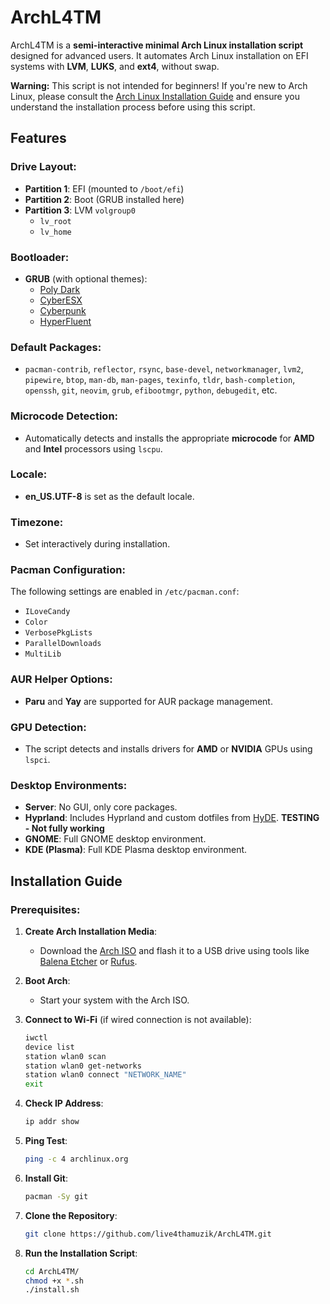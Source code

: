 # ArchL4TM

ArchL4TM is a **semi-interactive minimal Arch Linux installation script** designed for advanced users. It automates Arch Linux installation on EFI systems with **LVM**, **LUKS**, and **ext4**, without swap.

**Warning:** This script is not intended for beginners! If you're new to Arch Linux, please consult the [Arch Linux Installation Guide]([https://wiki.archlinux.org/title/Installation_guide](https://wiki.archlinux.org/title/Installation_guide)) and ensure you understand the installation process before using this script.

## Features

### Drive Layout:
- **Partition 1**: EFI (mounted to `/boot/efi`)
- **Partition 2**: Boot (GRUB installed here)
- **Partition 3**: LVM `volgroup0`
  - `lv_root`
  - `lv_home`

### Bootloader:
- **GRUB** (with optional themes):
  - [Poly Dark](https://github.com/shvchk/poly-dark.git)
  - [CyberESX](https://github.com/HenriqueLopes42/themeGrub.CyberEXS.git)
  - [Cyberpunk](https://gitlab.com/anoopmsivadas/Cyberpunk-GRUB-Theme.git)
  - [HyperFluent](https://github.com/Coopydood/HyperFluent-GRUB-Theme.git)

### Default Packages:
- `pacman-contrib`, `reflector`, `rsync`, `base-devel`, `networkmanager`, `lvm2`, `pipewire`, `btop`, `man-db`, `man-pages`, `texinfo`, `tldr`, `bash-completion`, `openssh`, `git`, `neovim`, `grub`, `efibootmgr`, `python`, `debugedit`, etc.

### Microcode Detection:
- Automatically detects and installs the appropriate **microcode** for **AMD** and **Intel** processors using `lscpu`.

### Locale:
- **en_US.UTF-8** is set as the default locale.

### Timezone:
- Set interactively during installation.

### Pacman Configuration:
The following settings are enabled in `/etc/pacman.conf`:
- `ILoveCandy`
- `Color`
- `VerbosePkgLists`
- `ParallelDownloads`
- `MultiLib`

### AUR Helper Options:
- **Paru** and **Yay** are supported for AUR package management.

### GPU Detection:
- The script detects and installs drivers for **AMD** or **NVIDIA** GPUs using `lspci`.

### Desktop Environments:
- **Server**: No GUI, only core packages.
- **Hyprland**: Includes Hyprland and custom dotfiles from [HyDE](https://github.com/live4thamuzik/L4TM-HyDE). **TESTING - Not fully working** 
- **GNOME**: Full GNOME desktop environment.
- **KDE (Plasma)**: Full KDE Plasma desktop environment.

## Installation Guide

### Prerequisites:
1. **Create Arch Installation Media**:
   - Download the [Arch ISO](https://archlinux.org/download/) and flash it to a USB drive using tools like [Balena Etcher](https://etcher.balena.io/etcher/) or [Rufus](https://rufus.ie/en/).

2. **Boot Arch**:
   - Start your system with the Arch ISO.

3. **Connect to Wi-Fi** (if wired connection is not available):
   ```bash
   iwctl
   device list
   station wlan0 scan
   station wlan0 get-networks
   station wlan0 connect "NETWORK_NAME"
   exit

4. **Check IP Address**:
   ```bash
   ip addr show

5. **Ping Test**:
   ```bash
   ping -c 4 archlinux.org

6. **Install Git**:
   ```bash
   pacman -Sy git

7. **Clone the Repository**:
   ```bash
   git clone https://github.com/live4thamuzik/ArchL4TM.git
   
8. **Run the Installation Script**:
   ```bash
   cd ArchL4TM/
   chmod +x *.sh
   ./install.sh
